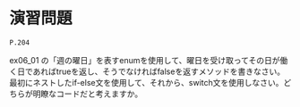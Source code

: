 
演習問題
========

`P.204`

ex06_01 の「週の曜日」を表すenumを使用して、曜日を受け取ってその日が働く日であればtrueを返し、そうでなければfalseを返すメソッドを書きなさい。
最初にネストしたif-else文を使用して、それから、switch文を使用しなさい。どちらが明瞭なコードだと考えますか。


